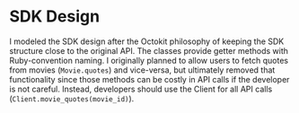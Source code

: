 # SDK Design

I modeled the SDK design after the Octokit philosophy of keeping the SDK
structure close to the original API. The classes provide getter methods with Ruby-convention naming. I originally planned to allow users to fetch quotes from movies (`Movie.quotes`) and vice-versa, but ultimately removed that functionality since those methods can be costly in API calls if the developer is not careful. Instead, developers should use the Client for all API calls (`Client.movie_quotes(movie_id)`).
